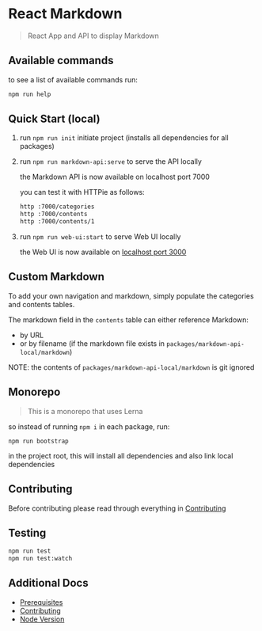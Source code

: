 React Markdown
===

> React App and API to display Markdown


Available commands
---

to see a list of available commands run:
```bash
npm run help
```


Quick Start (local)
---

 1. run ``npm run init`` initiate project (installs all dependencies for all packages)
 
 2. run ``npm run markdown-api:serve`` to serve the API locally

    the Markdown API is now available on localhost port 7000
    
    you can test it with HTTPie as follows:
    
    ```bash
    http :7000/categories
    http :7000/contents
    http :7000/contents/1
    ```

 4. run ``npm run web-ui:start`` to serve Web UI locally

    the Web UI is now available on [localhost port 3000](http://localhost:3000)


Custom Markdown
---

To add your own navigation and markdown, simply populate the categories and contents tables.

The markdown field in the ``contents`` table can either reference Markdown:
 - by URL
 - or by filename (if the markdown file exists in ``packages/markdown-api-local/markdown``)
 
NOTE: the contents of ``packages/markdown-api-local/markdown`` is git ignored


Monorepo
---

> This is a monorepo that uses Lerna

so instead of running ``npm i`` in each package, run:
```
npm run bootstrap
```
in the project root, this will install all dependencies and also link local dependencies


Contributing
---

Before contributing please read through everything in [Contributing](docs/contributing.md)


Testing
---

```bash
npm run test
npm run test:watch
```


Additional Docs
---

 - [Prerequisites](docs/prerequisites.md)
 - [Contributing](docs/contributing.md)
 - [Node Version](docs/node-version.md)
